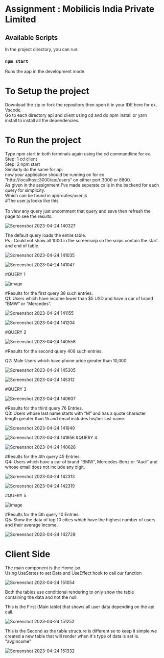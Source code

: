 # Assignment : Mobilicis India Private Limited

## Available Scripts

In the project directory, you can run:

### `npm start`

Runs the app in the development mode.<br>
# To Setup the project<br>
Download the zip or fork the repository then open it in your IDE here for ex. Vscode.<br>
Go to each directory api and client using cd and do npm install or yarn install to install all the dependencies.<br>
# To Run the project<br> 
Type npm start in both terminals again using the cd commandline for ex.<br> 
Step: 1 cd client<br> 
Step: 2 npm start<br> 
Similarly do the same for api<br> 
now your application should be running on 
for ex "http://localhost:3000/api/users" on either port 3000 or 8800.<br>
As given in the assignment I've made seperate calls in the backend for each query for simplicity.<br> 
Which can be found in api/routes/user.js
<br> 
#The user.js looks like this<br>
<br> 
To view any query just uncomment that query and save then refresh the page to see the results.

![Screenshot 2023-04-24 140327](https://user-images.githubusercontent.com/101965527/233944118-8158391d-f128-413b-842b-dddb2da01f89.png)

The default query loads the entire table.<br>
Ps : Could not show all 1000 in the screensnip so the snips contain the start and end of table.

![Screenshot 2023-04-24 141035](https://user-images.githubusercontent.com/101965527/233945578-09ae6d92-9803-4a94-a17a-227a0214f6a5.png)


![Screenshot 2023-04-24 141047](https://user-images.githubusercontent.com/101965527/233945596-4e475af9-8644-416b-bd45-6d2cc3be34cc.png)

#QUERY 1

![image](https://user-images.githubusercontent.com/101965527/233951480-1d529f9a-8097-453a-94f7-994aea2936d6.png)

#Results for the first query 38 such entries.<br> 
Q1: Users which have income lower than $5 USD and have a car of brand “BMW” or “Mercedes”.

![Screenshot 2023-04-24 141155](https://user-images.githubusercontent.com/101965527/233953246-9318d425-147b-40e5-a6d2-fbf0fba1fd73.png)

![Screenshot 2023-04-24 141204](https://user-images.githubusercontent.com/101965527/233953253-1b4f3651-730e-4ce2-b65a-52cf173d10a6.png)

#QUERY 2

![Screenshot 2023-04-24 140558](https://user-images.githubusercontent.com/101965527/233944215-f47ac626-a670-48ce-afc6-d17679025a14.png)

#Results for the second query 406 such entries.<br> 

Q2: Male Users which have phone price greater than 10,000.

![Screenshot 2023-04-24 145305](https://user-images.githubusercontent.com/101965527/233956046-ce9c8f10-36d4-49c3-8f0b-5c390c006299.png)

![Screenshot 2023-04-24 145312](https://user-images.githubusercontent.com/101965527/233956054-e0493738-f6a5-4bb1-aba8-bc7a354345a8.png)


#QUERY 3

![Screenshot 2023-04-24 140607](https://user-images.githubusercontent.com/101965527/233944178-4e309c00-81a8-4dc0-8223-25a09f1921d8.png)

#Results for the third query 76 Entries.<br>
Q3: Users whose last name starts with “M” and has a quote character length greater than 15 and email includes his/her last name.

![Screenshot 2023-04-24 141949](https://user-images.githubusercontent.com/101965527/233947549-d747c2a3-b26e-4260-8a6c-22f4b225be96.png)

![Screenshot 2023-04-24 141956](https://user-images.githubusercontent.com/101965527/233947560-16574cfe-baac-4e73-85f9-7e3c90ed0147.png)
#QUERY 4 

![Screenshot 2023-04-24 140628](https://user-images.githubusercontent.com/101965527/233944189-a2204dad-4e60-439a-9212-a92d39a8481d.png)

#Results for the 4th query 45 Entries.<br> 
Q4: Users which have a car of brand “BMW”, Mercedes-Benz or “Audi” and whose email does not include any digit.

![Screenshot 2023-04-24 142313](https://user-images.githubusercontent.com/101965527/233948279-82a82006-bb14-4749-9287-1f4eaf1454ef.png)

![Screenshot 2023-04-24 142319](https://user-images.githubusercontent.com/101965527/233948293-36ad1e79-d748-4f05-80fe-48e1d6475086.png)

#QUERY 5

![image](https://user-images.githubusercontent.com/101965527/233951925-705d2225-0eb2-4b78-923c-9976918bea93.png)

#Results for the 5th query 10 Entries.<br> 
Q5: Show the data of top 10 cities which have the highest number of users and their average income.

![Screenshot 2023-04-24 142729](https://user-images.githubusercontent.com/101965527/233949259-083623ef-16c6-49a9-84e4-d92ca7e8129b.png)
# Client Side

The main component is the Home.jsx<br>
Using UseStates to set Data and UseEffect hook to call our function<br>

![Screenshot 2023-04-24 151054](https://user-images.githubusercontent.com/101965527/233961509-4f44f8b9-a49c-4154-9505-66d1bfa6e288.png)

Both the tables use conditional rendering to only show the table<br> containing the data and not the null.<br>  

This is the First (Main table) that shows all user data depending on the api call.<br>

![Screenshot 2023-04-24 151252](https://user-images.githubusercontent.com/101965527/233961531-334bdf01-7632-4545-904d-349fedd999b2.png)

This is the Second as the table structure is different so to keep it simple we created a new table that will render when it's type of data is set ie. "avgIncome"<br>

![Screenshot 2023-04-24 151332](https://user-images.githubusercontent.com/101965527/233961544-d59c2e42-ba50-4c17-9063-66f03ab6422a.png)
